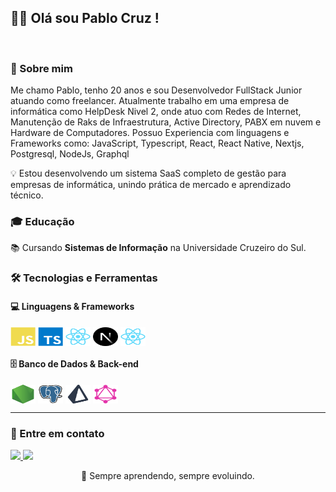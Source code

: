 ## 👨‍💻 Olá sou Pablo Cruz !

<div style="display: inline_block"><br>

  ### 👋 Sobre mim
  <p>Me chamo Pablo, tenho 20 anos e sou Desenvolvedor FullStack Junior atuando como freelancer. Atualmente trabalho em uma empresa de informática como HelpDesk Nivel 2, onde atuo com Redes de Internet, Manutenção de Raks de Infraestrutura, Active Directory, PABX em nuvem e Hardware de Computadores. Possuo Experiencia com linguagens e Frameworks como:  JavaScript, Typescript, React, React Native, Nextjs, Postgresql, NodeJs, Graphql</p>
  <p></p>
  
  <p>💡 Estou desenvolvendo um sistema SaaS completo de gestão para empresas de informática, unindo prática de mercado e aprendizado técnico.</p>

  ### 🎓 Educação
  <p>📚 Cursando <strong>Sistemas de Informação</strong> na Universidade Cruzeiro do Sul.</p>

  ### 🛠️ Tecnologias e Ferramentas

  #### 💻 Linguagens & Frameworks
  <img align="center" alt="JavaScript" height="30" width="40" src="https://raw.githubusercontent.com/devicons/devicon/master/icons/javascript/javascript-plain.svg">
  <img align="center" alt="TypeScript" height="30" width="40" src="https://raw.githubusercontent.com/devicons/devicon/master/icons/typescript/typescript-plain.svg"> 
  <img align="center" alt="React" height="30" width="40" src="https://raw.githubusercontent.com/devicons/devicon/master/icons/react/react-original.svg">
  <img align="center" alt="Next.js" height="30" width="40" src="https://raw.githubusercontent.com/devicons/devicon/master/icons/nextjs/nextjs-original.svg">
  <img align="center" alt="React Native" height="30" width="40" src="https://raw.githubusercontent.com/devicons/devicon/master/icons/react/react-original.svg">

  <br>

  #### 🗄️ Banco de Dados & Back-end
  <img align="center" alt="Node.js" height="30" width="40" src="https://raw.githubusercontent.com/devicons/devicon/master/icons/nodejs/nodejs-original.svg">
  <img align="center" alt="PostgreSQL" height="30" width="40" src="https://raw.githubusercontent.com/devicons/devicon/master/icons/postgresql/postgresql-original.svg">
  <img align="center" alt="Prisma" height="30" width="40" src="https://raw.githubusercontent.com/devicons/devicon/master/icons/prisma/prisma-original.svg">
  <img align="center" alt="GraphQL" height="30" width="40" src="https://raw.githubusercontent.com/devicons/devicon/master/icons/graphql/graphql-plain.svg">

</div>

---

### 📲 Entre em contato

<div>
 <a href="https://www.instagram.com/pablocruzcode/" target="_blank">
  <img src="https://img.shields.io/badge/-Instagram-0077B5?style=for-the-badge&logo=instagram&logoColor=white" target="_blank">
</a>

  <a href="https://www.linkedin.com/in/rafaella-ballerini-45875016a" target="_blank">
    <img src="https://img.shields.io/badge/-LinkedIn-0077B5?style=for-the-badge&logo=linkedin&logoColor=white" target="_blank">
  </a>
</div>

<p align="center">🚀 Sempre aprendendo, sempre evoluindo.</p>
